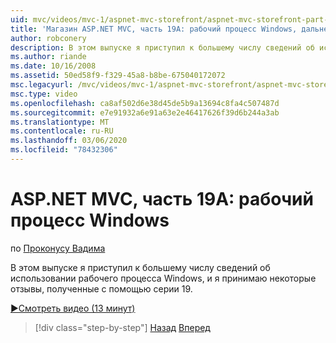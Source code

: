 ```yaml
---
uid: mvc/videos/mvc-1/aspnet-mvc-storefront/aspnet-mvc-storefront-part-19a-windows-workflow-followup
title: 'Магазин ASP.NET MVC, часть 19A: рабочий процесс Windows, дальнейшие действия | Документация Майкрософт'
author: robconery
description: В этом выпуске я приступил к большему числу сведений об использовании рабочего процесса Windows, и я принимаю некоторые отзывы, полученные с помощью серии 19.
ms.author: riande
ms.date: 10/16/2008
ms.assetid: 50ed58f9-f329-45a8-b8be-675040172072
msc.legacyurl: /mvc/videos/mvc-1/aspnet-mvc-storefront/aspnet-mvc-storefront-part-19a-windows-workflow-followup
msc.type: video
ms.openlocfilehash: ca8af502d6e38d45de5b9a13694c8fa4c507487d
ms.sourcegitcommit: e7e91932a6e91a63e2e46417626f39d6b244a3ab
ms.translationtype: MT
ms.contentlocale: ru-RU
ms.lasthandoff: 03/06/2020
ms.locfileid: "78432306"
---
```

# <a name="aspnet-mvc-storefront-part-19a-windows-workflow-followup"></a>ASP.NET MVC, часть 19A: рабочий процесс Windows

по [Проконусу Вадима](https://github.com/robconery)

В этом выпуске я приступил к большему числу сведений об использовании рабочего процесса Windows, и я принимаю некоторые отзывы, полученные с помощью серии 19.

[&#9654;Смотреть видео (13 минут)](https://channel9.msdn.com/Blogs/ASP-NET-Site-Videos/aspnet-mvc-storefront-part-19a-windows-workflow-followup)

> [!div class="step-by-step"]
> [Назад](aspnet-mvc-storefront-part-19-processing-orders-with-windows-workflow.md)
> [Вперед](aspnet-mvc-storefront-part-20-logging.md)
